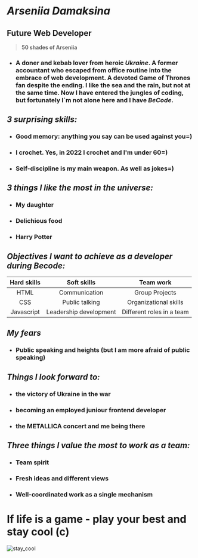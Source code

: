 # **_Arseniia Damaksina_**

## **Future Web Developer**

> **50 shades of Arseniia**

- ### A **doner** and **kebab** lover from heroic **_Ukraine_**. A former **accountant** who escaped from office routine into the embrace of **web development**. A devoted **Game of Thrones** fan despite the ending. I like **the sea** and **the rain**, but not at the same time. Now I have entered the jungles of **coding**, but fortunately I`m not alone here and I have **_BeCode_**.

## ***3 surprising skills:***

- ### **Good memory:** anything you say can be used against you=)
- ### **I crochet**. Yes, in 2022 I crochet and I'm under 60=)
- ### **Self-discipline** is my main weapon. As well as jokes=)

## ***3 things I like the most in the universe:***

- ### My daughter
- ### Delichious food
- ### Harry Potter

## ***Objectives I want to achieve as a developer during Becode:***

| **Hard skills** |    **Soft skills**     |       **Team work**       |
| :-------------: | :--------------------: | :-----------------------: |
|      HTML       |     Communication      |      Group Projects       |
|       CSS       |     Public talking     |   Organizational skills   |
|   Javascript    | Leadership development | Different roles in a team |

## ***My fears***

- ### Public speaking and heights (but I am more afraid of public speaking)

## ***Things I look forward to:***

- ### the victory of **Ukraine** in the war
- ### becoming an **employed** juniour frontend developer
- ### the **METALLICA** concert and me being there

## ***Three things I value the most to work as a team:***

- ### Team spirit
- ### Fresh ideas and different views
- ### Well-coordinated work as a single mechanism

# If life is a game - play your best and stay cool (c)

![stay_cool](https://media3.giphy.com/media/fzj87vYM8EgvcungmC/giphy.gif?cid=790b7611a406fd6faeb94fa05ae5eee63f9d0656f28dc033&rid=giphy.gif&ct=g)
